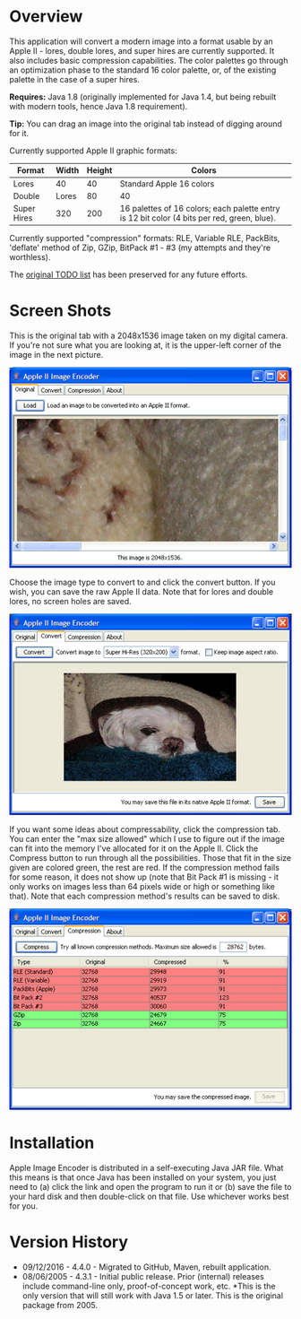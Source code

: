 # Overview

This application will convert a modern image into a format usable by an Apple II - lores, double lores, and super hires are currently supported. It also includes basic compression capabilities. The color palettes go through an optimization phase to the standard 16 color palette, or, of the existing palette in the case of a super hires. 

**Requires:** Java 1.8 (originally implemented for Java 1.4, but being rebuilt with modern tools, hence Java 1.8 requirement). 

**Tip:** You can drag an image into the original tab instead of digging around for it. 

Currently supported Apple II graphic formats: 

Format | Width | Height | Colors
------ | ----- | ------ | ------ 
Lores | 40 | 40 | Standard Apple 16 colors 
Double | Lores | 80 | 40 | Standard Apple 16 colors 
Super Hires | 320 | 200 | 16 palettes of 16 colors; each palette entry is 12 bit color (4 bits per red, green, blue). 

Currently supported "compression" formats: RLE, Variable RLE, PackBits, 'deflate' method of Zip, GZip, BitPack #1 - #3 (my attempts and they're worthless).

The [original TODO list](TODO.md) has been preserved for any future efforts.

# Screen Shots

This is the original tab with a 2048x1536 image taken on my digital camera. If you're not sure what you are looking at, it is the upper-left corner of the image in the next picture. 

![Original](doc/images/a2ie-original.png)

Choose the image type to convert to and click the convert button. If you wish, you can save the raw Apple II data. Note that for lores and double lores, no screen holes are saved. 

![Converted](doc/images/a2ie-convert.png)

If you want some ideas about compressability, click the compression tab. You can enter the "max size allowed" which I use to figure out if the image can fit into the memory I've allocated for it on the Apple II. Click the Compress button to run through all the possibilities. Those that fit in the size given are colored green, the rest are red. If the compression method fails for some reason, it does not show up (note that Bit Pack #1 is missing - it only works on images less than 64 pixels wide or high or something like that). Note that each compression method's results can be saved to disk. 

![Compression Tab](doc/images/a2ie-compression.png)

# Installation

Apple Image Encoder is distributed in a self-executing Java JAR file. What this means is that once Java has been installed on your system, you just need to (a) click the link and open the program to run it or (b) save the file to your hard disk and then double-click on that file. Use whichever works best for you.

# Version History

* 09/12/2016 - 4.4.0 - Migrated to GitHub, Maven, rebuilt application.
* 08/06/2005 - 4.3.1 - Initial public release. Prior (internal) releases include command-line only, proof-of-concept work, etc. *This is the only version that will still work with Java 1.5 or later.  This is the original package from 2005.
